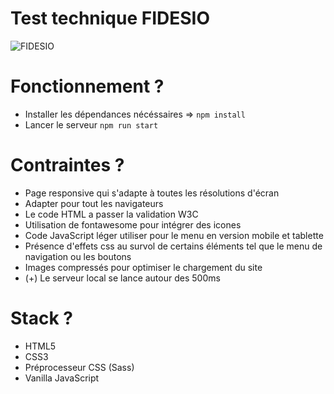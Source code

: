# Test technique FIDESIO


![FIDESIO](https://www.jobsintech.io/system/companies/logos/000/001/277/original/logo_fidesio_rond_HD.png)

# Fonctionnement ?

- Installer les dépendances nécéssaires => `npm install `
- Lancer le serveur `npm run start`

# Contraintes ?

- Page responsive qui s'adapte à toutes les résolutions d'écran
- Adapter pour tout les navigateurs
- Le code HTML a passer la validation W3C
- Utilisation de fontawesome pour intégrer des icones
- Code JavaScript léger utiliser pour le menu en version mobile et tablette
- Présence d'effets css au survol de certains éléments tel que le menu de navigation ou les boutons
- Images compressés pour optimiser le chargement du site
- (+) Le serveur local se lance autour des 500ms
# Stack ?

- HTML5
- CSS3
- Préprocesseur CSS (Sass)
- Vanilla JavaScript
